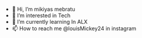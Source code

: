 - 👋 Hi, I’m mikiyas mebratu
- 👀 I’m interested in Tech
- 🌱 I’m currently learning In ALX
- 📫 How to reach me @louisMickey24 in instagram

<!---
louisMickey/louisMickey is a ✨ special ✨ repository because its `README.md` (this file) appears on your GitHub profile.
You can click the Preview link to take a look at your changes.
--->
